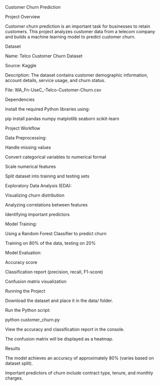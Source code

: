 Customer Churn Prediction

Project Overview

Customer churn prediction is an important task for businesses to retain customers. This project analyzes customer data from a telecom company and builds a machine learning model to predict customer churn.

Dataset

Name: Telco Customer Churn Dataset

Source: Kaggle

Description: The dataset contains customer demographic information, account details, service usage, and churn status.

File: WA_Fn-UseC_-Telco-Customer-Churn.csv

Dependencies

Install the required Python libraries using:

pip install pandas numpy matplotlib seaborn scikit-learn

Project Workflow

Data Preprocessing:

Handle missing values

Convert categorical variables to numerical format

Scale numerical features

Split dataset into training and testing sets

Exploratory Data Analysis (EDA):

Visualizing churn distribution

Analyzing correlations between features

Identifying important predictors

Model Training:

Using a Random Forest Classifier to predict churn

Training on 80% of the data, testing on 20%

Model Evaluation:

Accuracy score

Classification report (precision, recall, F1-score)

Confusion matrix visualization

Running the Project

Download the dataset and place it in the data/ folder.

Run the Python script:

python customer_churn.py

View the accuracy and classification report in the console.

The confusion matrix will be displayed as a heatmap.

Results

The model achieves an accuracy of approximately 80% (varies based on dataset split).

Important predictors of churn include contract type, tenure, and monthly charges.